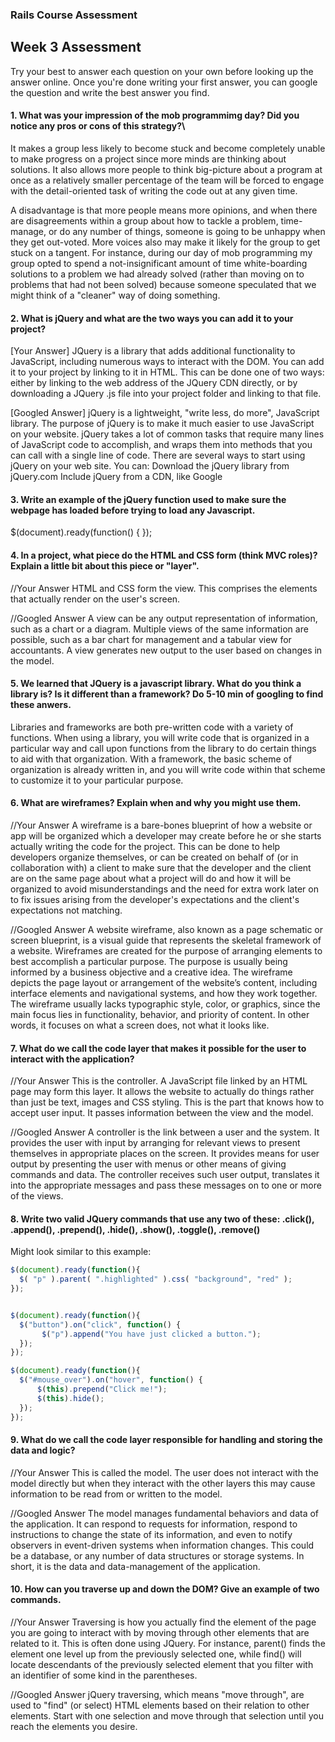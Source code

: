 ### Rails Course Assessment

## Week 3 Assessment

Try your best to answer each question on your own before looking up the answer online. Once you're done writing your first answer, you can google the question and write the best answer you find.


#### 1. What was your impression of the mob programmimg day? Did you notice any pros or cons of this strategy?\

It makes a group less likely to become stuck and become completely unable to make progress on a project since more minds are thinking about solutions. It also allows more people to think big-picture about a program at once as a relatively smaller percentage of the team will be forced to engage with the detail-oriented task of writing the code out at any given time.

A disadvantage is that more people means more opinions, and when there are disagreements within a group about how to tackle a problem, time-manage, or do any  number of things, someone is going to be unhappy when they get out-voted. More voices also may make it likely for the group to get stuck on a tangent. For instance, during our day of mob programming my group opted to spend a not-insignificant amount of time white-boarding solutions to a problem we had already solved (rather than moving on to problems that had not been solved) because someone speculated that we might think of a "cleaner" way of doing something.

#### 2. What is jQuery and what are the two ways you can add it to your project?


[Your Answer]
JQuery is a library that adds additional functionality to JavaScript, including numerous ways to interact with the DOM. You can add it to your project by linking to it in HTML. This can be done one of two ways: either by linking to the web address of the JQuery CDN directly, or by downloading a JQuery .js file into your project folder and linking to that file.

[Googled Answer]
jQuery is a lightweight, "write less, do more", JavaScript library. The purpose of jQuery is to make it much easier to use JavaScript on your website. jQuery takes a lot of common tasks that require many lines of JavaScript code to accomplish, and wraps them into methods that you can call with a single line of code. There are several ways to start using jQuery on your web site. You can:
Download the jQuery library from jQuery.com
Include jQuery from a CDN, like Google

#### 3. Write an example of the jQuery function used to make sure the webpage has loaded before trying to load any Javascript.

$(document).ready(function() {
    <JavaScript goes here>
});

#### 4. In a project, what piece do the HTML and CSS form (think MVC roles)? Explain a little bit about this piece or "layer".

//Your Answer
HTML and CSS form the view. This comprises the elements that actually render on the user's screen.

//Googled Answer
A view can be any output representation of information, such as a chart or a diagram. Multiple views of the same information are possible, such as a bar chart for management and a tabular view for accountants. A view generates new output to the user based on changes in the model.

#### 5. We learned that JQuery is a javascript library. What do you think a library is? Is it different than a framework? Do 5-10 min of googling to find these anwers.

Libraries and frameworks are both pre-written code with a variety of functions. When using a library, you will write code that is organized in a particular way and call upon functions from the library to do certain things to aid with that organization. With a framework, the basic scheme of organization is already written in, and you will write code within that scheme to customize it to your particular purpose.

#### 6. What are wireframes? Explain when and why you might use them.

//Your Answer
A wireframe is a bare-bones blueprint of how a website or app will be organized which a developer may create before he or she starts actually writing the code for the project. This can be done to help developers organize themselves, or can be created on behalf of (or in collaboration with) a client to make sure that the developer and the client are on the same page about what a project will do and how it will be organized to avoid misunderstandings and the need for extra work later on to fix issues arising from the developer's expectations and the client's expectations not matching.

//Googled Answer
A website wireframe, also known as a page schematic or screen blueprint, is a visual guide that represents the skeletal framework of a website. Wireframes are created for the purpose of arranging elements to best accomplish a particular purpose. The purpose is usually being informed by a business objective and a creative idea. The wireframe depicts the page layout or arrangement of the website’s content, including interface elements and navigational systems, and how they work together. The wireframe usually lacks typographic style, color, or graphics, since the main focus lies in functionality, behavior, and priority of content. In other words, it focuses on what a screen does, not what it looks like.

#### 7. What do we call the code layer that makes it possible for the user to interact with the application?

//Your Answer
This is the controller. A JavaScript file linked by an HTML page may form this layer. It allows the website to actually do things rather than just be text, images and CSS styling. This is the part that knows how to accept user input. It passes information between the view and the model.

//Googled Answer
A controller is the link between a user and the system. It provides the user with input by arranging for relevant views to present themselves in appropriate places on the screen. It provides means for user output by presenting the user with menus or other means of giving commands and data. The controller receives such user output, translates it into the appropriate messages and pass these messages on to one or more of the views.

#### 8. Write two valid JQuery commands that use any two of these: .click(), .append(), .prepend(), .hide(), .show(), .toggle(), .remove()
Might look similar to this example:

```js
$(document).ready(function(){
  $( "p" ).parent( ".highlighted" ).css( "background", "red" );
});


$(document).ready(function(){
  $("button").on("click", function() {
       $("p").append("You have just clicked a button.");
  });
});

$(document).ready(function(){
  $("#mouse_over").on("hover", function() {
      $(this).prepend("Click me!");
      $(this).hide();
  });
});
```

#### 9. What do we call the code layer responsible for handling and storing the data and logic?

//Your Answer
This is called the model. The user does not interact with the model directly but when they interact with the other layers this may cause information to be read from or written to the model.

//Googled Answer
The model manages fundamental behaviors and data of the application. It can respond to requests for information, respond to instructions to change the state of its information, and even to notify observers in event-driven systems when information changes. This could be a database, or any number of data structures or storage systems. In short, it is the data and data-management of the application.

#### 10. How can you traverse up and down the DOM? Give an example of two commands.

//Your Answer
Traversing is how you actually find the element of the page you are going to interact with by moving through other elements that are related to it. This is often done using JQuery. For instance, parent() finds the element one level up from the previously selected one, while find() will locate descendants of the previously selected element that you filter with an identifier of some kind in the parentheses.

//Googled Answer
jQuery traversing, which means "move through", are used to "find" (or select) HTML elements based on their relation to other elements. Start with one selection and move through that selection until you reach the elements you desire.
